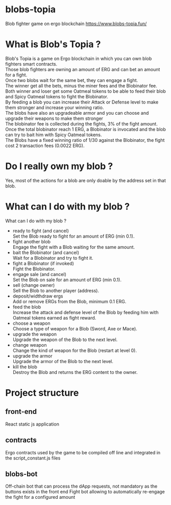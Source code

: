 # blobs-topia
Blob fighter game on ergo blockchain 
https://www.blobs-topia.fun/

# What is Blob's Topia ?
Blob's Topia is a game on Ergo blockchain in which you can own blob fighters smart contracts.<br>
Those blob fighters are owning an amount of ERG and can bet an amount for a fight.<br>
Once two blobs wait for the same bet, they can engage a fight.<br>
The winner get all the bets, minus the miner fees and the Blobinator fee.<br>
Both winner and loser get some Oatmeal tokens to be able to feed their blob and Spicy Oatmeal tokens to fight the Blobinator.<br>
By feeding a blob you can increase their Attack or Defense level to make them stronger and increase your winning ratio.<br>
The blobs have also an upgradeable armor and you can choose and upgrade their weapons to make them stronger<br>
The blobinator fee is collected during the fights, 3% of the fight amount.<br>
Once the total blobinator reach 1 ERG, a Blobinator is invocated and the blob can try to bait him with Spicy Oatmeal tokens.<br>
The Blobs have a fixed winning ratio of 1/30 against the Blobinator, the fight cost 2 transaction fees (0.0022 ERG).<br>

# Do I really own my blob ?
Yes, most of the actions for a blob are only doable by the address set in that blob.

# What can I do with my blob ?
What can I do with my blob ?
- ready to fight (and cancel)<br>
Set the Blob ready to fight for an amount of ERG (min 0.1).
- fight another blob<br>
Engage the fight with a Blob waiting for the same amount.
- bait the Blobinator (and cancel)<br>
Wait for a Blobinator and try to fight it.
- fight a Blobinator (if invoked)<br>
Fight the Blobinator.
- engage sale (and cancel)<br>
Set the Blob on sale for an amount of ERG (min 0.1).
- sell (change owner)<br>
Sell the Blob to another player (address).
- deposit/widthdraw ergs<br>
Add or remove ERGs from the Blob, minimum 0.1 ERG.
- feed the blob<br>
Increase the attack and defense level of the Blob by feeding him with Oatmeal tokens earned as fight reward.
- choose a weapon<br>
Choose a type of weapon for a Blob (Sword, Axe or Mace).
- upgrade the weapon<br>
Upgrade the weapon of the Blob to the next level.
- change weapon<br>
Change the kind of weapon for the Blob (restart at level 0).
- upgrade the armor<br>
Upgrade the armor of the Blob to the next level.
- kill the blob<br>
Destroy the Blob and returns the ERG content to the owner.



# Project structure
## front-end
React static js application

## contracts
Ergo contracts used by the game to be compiled off line and integrated in the script_constant.js files

## blobs-bot
Off-chain bot that can process the dApp requests, not mandatory as the buttons exists in the front end
Fight bot allowing to automatically re-engage the fight for a configured amount


